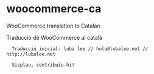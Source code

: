 woocommerce-ca
==============

WooCommerce translation to Catalan

Traducció de WooCommerce al català

      Traducció inicial: luba lee // hola@lubalee.net // http://lubalee.net
      
      Sisplau, contribuïu-hi!
